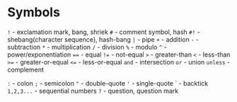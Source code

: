 # Symbols

`!` - exclamation mark, bang, shriek
`#` - comment symbol, hash
`#!` - shebang(character sequence), hash-bang
`|` - pipe
`+` - addition
`-` - subtraction
`*` - multiplication
`/` - division
`%` - modulo
`^` - power/exponentiation
`==` - equal
`!=` - not-equal
`>`  - greater-than
`<`  - less-than
`>=` - greater-or-equal
`<=` - less-or-equal
`and`    - intersection
`or`     - union
`unless` - complement

`:` - colon
`;` - semicolon
`"` - double-quote
`'` - single-quote
\`  - backtick
`1,2,3...` - sequential numbers
`?` - question, question mark
